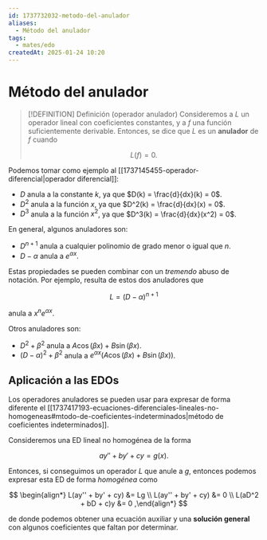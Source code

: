 ```yaml
---
id: 1737732032-metodo-del-anulador
aliases:
  - Método del anulador
tags:
  - mates/edo
createdAt: 2025-01-24 10:20
---
```


# Método del anulador

> [!DEFINITION] Definición (operador anulador)
> Consideremos a $L$ un operador lineal con coeficientes constantes, y a $f$ una función suficientemente derivable. Entonces, se dice que $L$ es un **anulador** de $f$ cuando
>
> $$
> L(f) = 0
> .$$

Podemos tomar como ejemplo al [[1737145455-operador-diferencial|operador diferencial]]:

- $D$ anula a la constante $k$, ya que $D(k) = \frac{d}{dx}(k) = 0$.
- $D^2$ anula a la función $x$, ya que $D^2(k) = \frac{d}{dx}(x) = 0$.
- $D^3$ anula a la función $x^2$, ya que $D^3(k) = \frac{d}{dx}(x^2) = 0$.

En general, algunos anuladores son:

- $D^{n+1}$ anula a cualquier polinomio de grado menor o igual que $n$.
- $D - \alpha$ anula a $e^{\alpha x}$.

Estas propiedades se pueden combinar con un *tremendo* abuso de notación. Por ejemplo, resulta de estos dos anuladores que

$$
L = (D - \alpha)^{n+1}
$$

anula a $x^n e^{\alpha x}$.

Otros anuladores son:

- $D^2 + \beta^2$ anula a $A\cos(\beta x) + B\sin(\beta x)$.
- $(D - \alpha)^2 + \beta^2$ anula a $e^{\alpha x}(A\cos(\beta x) + B\sin(\beta x))$.

## Aplicación a las EDOs

Los operadores anuladores se pueden usar para expresar de forma diferente el [[1737417193-ecuaciones-diferenciales-lineales-no-homogeneas#mtodo-de-coeficientes-indeterminados|método de coeficientes indeterminados]].

Consideremos una ED lineal no homogénea de la forma

$$
ay'' + by' + cy = g(x)
.$$

Entonces, si conseguimos un operador $L$ que anule a $g$, entonces podemos expresar esta ED de forma *homogénea* como

$$
\begin{align*}
L(ay'' + by' + cy) &= Lg \\
L(ay'' + by' + cy) &= 0 \\
L(aD^2 + bD + c)y &= 0
,\end{align*}
$$

de donde podemos obtener una ecuación auxiliar y una **solución general** con algunos coeficientes que faltan por determinar.
